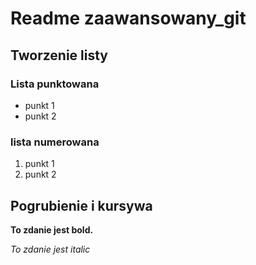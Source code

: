 # Readme zaawansowany_git

## Tworzenie listy
 ### Lista punktowana
 * punkt 1
 * punkt 2

 ### lista numerowana
1. punkt 1
1. punkt 2

## Pogrubienie i kursywa
**To zdanie jest bold.**

*To zdanie jest italic*
